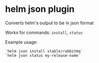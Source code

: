 # helm json plugin
Converts helm's output to be in json format

Works for commands: `install`, `status`

Example usage:

    `helm json install stable/rabbitmq`
    `helm json status my-release-name`